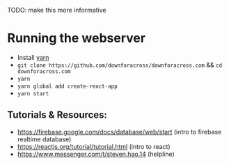 TODO: make this more informative

# Running the webserver

- Install [yarn](https://yarnpkg.com/en/docs/install/#mac-stable)
- `git clone https://github.com/downforacross/downforacross.com` && `cd downforacross.com`
- `yarn`
- `yarn global add create-react-app`
- `yarn start`

## Tutorials & Resources:

- https://firebase.google.com/docs/database/web/start (intro to firebase realtime database)
- https://reactjs.org/tutorial/tutorial.html (intro to react)
- https://www.messenger.com/t/steven.hao.14 (helpline)
